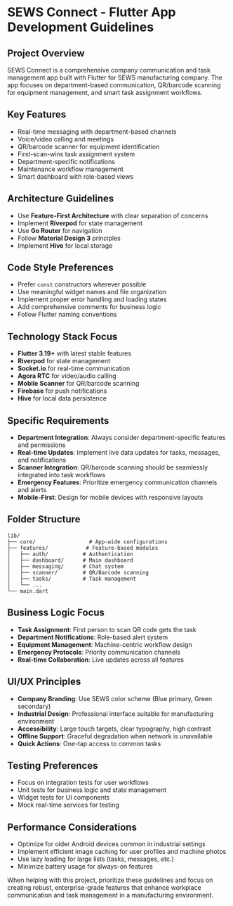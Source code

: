 <!-- Use this file to provide workspace-specific custom instructions to Copilot. For more details, visit https://code.visualstudio.com/docs/copilot/copilot-customization#_use-a-githubcopilotinstructionsmd-file -->

# SEWS Connect - Flutter App Development Guidelines

## Project Overview
SEWS Connect is a comprehensive company communication and task management app built with Flutter for SEWS manufacturing company. The app focuses on department-based communication, QR/barcode scanning for equipment management, and smart task assignment workflows.

## Key Features
- Real-time messaging with department-based channels
- Voice/video calling and meetings
- QR/barcode scanner for equipment identification
- First-scan-wins task assignment system
- Department-specific notifications
- Maintenance workflow management
- Smart dashboard with role-based views

## Architecture Guidelines
- Use **Feature-First Architecture** with clear separation of concerns
- Implement **Riverpod** for state management
- Use **Go Router** for navigation
- Follow **Material Design 3** principles
- Implement **Hive** for local storage

## Code Style Preferences
- Prefer `const` constructors wherever possible
- Use meaningful widget names and file organization
- Implement proper error handling and loading states
- Add comprehensive comments for business logic
- Follow Flutter naming conventions

## Technology Stack Focus
- **Flutter 3.19+** with latest stable features
- **Riverpod** for state management
- **Socket.io** for real-time communication
- **Agora RTC** for video/audio calling
- **Mobile Scanner** for QR/barcode scanning
- **Firebase** for push notifications
- **Hive** for local data persistence

## Specific Requirements
- **Department Integration**: Always consider department-specific features and permissions
- **Real-time Updates**: Implement live data updates for tasks, messages, and notifications
- **Scanner Integration**: QR/barcode scanning should be seamlessly integrated into task workflows
- **Emergency Features**: Prioritize emergency communication channels and alerts
- **Mobile-First**: Design for mobile devices with responsive layouts

## Folder Structure
```
lib/
├── core/                 # App-wide configurations
├── features/            # Feature-based modules
│   ├── auth/           # Authentication
│   ├── dashboard/      # Main dashboard
│   ├── messaging/      # Chat system
│   ├── scanner/        # QR/Barcode scanning
│   ├── tasks/          # Task management
│   └── ...
└── main.dart
```

## Business Logic Focus
- **Task Assignment**: First person to scan QR code gets the task
- **Department Notifications**: Role-based alert system
- **Equipment Management**: Machine-centric workflow design
- **Emergency Protocols**: Priority communication channels
- **Real-time Collaboration**: Live updates across all features

## UI/UX Principles
- **Company Branding**: Use SEWS color scheme (Blue primary, Green secondary)
- **Industrial Design**: Professional interface suitable for manufacturing environment
- **Accessibility**: Large touch targets, clear typography, high contrast
- **Offline Support**: Graceful degradation when network is unavailable
- **Quick Actions**: One-tap access to common tasks

## Testing Preferences
- Focus on integration tests for user workflows
- Unit tests for business logic and state management
- Widget tests for UI components
- Mock real-time services for testing

## Performance Considerations
- Optimize for older Android devices common in industrial settings
- Implement efficient image caching for user profiles and machine photos
- Use lazy loading for large lists (tasks, messages, etc.)
- Minimize battery usage for always-on features

When helping with this project, prioritize these guidelines and focus on creating robust, enterprise-grade features that enhance workplace communication and task management in a manufacturing environment.
